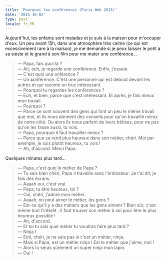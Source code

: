 ```yaml
---
title: 'Pourquoi les conférences (Paris Web 2015)'
date: '2015-10-02'
type: post
locale: fr_FR
---
```


Aujourd'hui, les enfants sont malades et je suis à la maison pour m'occuper d'eux. Un peu avant 15h, dans une atmosphère très calme (ce qui est excessivement rare à la maison), je me demande si je peux laisser le petit à sa sieste et le grand à son film pour me mater une conférence…

> — Papa, fais quoi là ?  
> — Ah, euh, je regarde une conférence. Enfin, j'essaie.  
> — C'est quoi une onférence ?  
> — Un **c**onférence. C'est une personne qui est debout devant les autres et qui raconte un truc intéressant.  
> — Pourquoi tu regardes les conférences ?  
> — Euh, et bien, parce que c'est intéressant. Et après, je fais mieux mon travail.  
> — Pourquoi ?  
> — Parce ce sont souvent des gens qui font un peu le même travail que moi, et ils nous donnent des conseils pour qu'on travaille mieux de notre côté. Ou alors ils nous parlent de leurs bêtises, pour ne pas qu'on les fasse aussi, tu vois.  
> — Papa, pourquoi il faut travailler mieux ?  
> — Parce que ça rend plus heureux dans son métier, chéri. Moi par exemple, je suis plutôt heureux, tu vois !  
> — Ah, d'accord. Merci Papa.

Quelques minutes plus tard…

> — Papa, c'est quoi le métier de Papa ?  
> — Tu sais bien chéri, Papa il travaille avec l'ordinateur. Je t'ai dit, je fais des écrans.  
> — Aaaah oui, c'est vrai.  
> — Papa, tu être heureux, toi ?  
> — Oui, chéri, j'adore mon métier.  
> — Aaaah, on peut aimer le métier, les gens ?  
> — Est-ce qu'il y a des métiers que les gens aiment ? Bien sûr, c'est même tout l'intérêt : il faut trouver son métier à soi pour être le plus heureux possible !  
> — Ah, d'accord.  
> — Et toi tu sais quel métier tu voudras faire plus tard ?  
> — Ninja !  
> — Euh, chéri, je ne sais pas si c'est un métier, ninja.  
> — Mais si Papa, est un métier ninja ! Est le métier que j'aime, moi !  
> — Alors tu seras sûrement un super ninja mon lapin.  
> — Oui !

